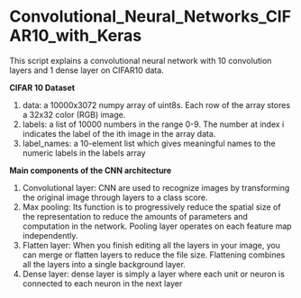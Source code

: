 # Convolutional_Neural_Networks_CIFAR10_with_Keras

This script explains a convolutional neural network with 10 convolution layers and 1 dense layer on CIFAR10 data.



**CIFAR 10 Dataset**

1. data: a 10000x3072 numpy array of uint8s. Each row of the array stores a 32x32 color (RGB) image.
2. labels: a list of 10000 numbers in the range 0-9. The number at index i indicates the label of the ith image in the array data.
3. label_names: a 10-element list which gives meaningful names to the numeric labels in the labels array 

**Main components of the CNN architecture**

1. Convolutional layer: CNN are used to recognize images by transforming the original image through layers to a class score.
2. Max pooling: Its function is to progressively reduce the spatial size of the representation to reduce the amounts of parameters and computation in the network. Pooling layer operates on each feature map independently.
3. Flatten layer: When you finish editing all the layers in your image, you can merge or flatten layers to reduce the file size. Flattening combines all the layers into a single background layer.
4. Dense layer: dense layer is simply a layer where each unit or neuron is connected to each neuron in the next layer
